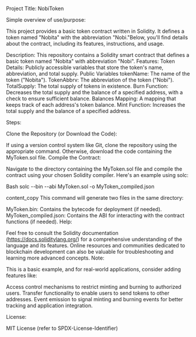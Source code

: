 Project Title: NobiToken

Simple overview of use/purpose:

This project provides a basic token contract written in Solidity. It defines a token named "Nobita" with the abbreviation "Nobi."Below, you'll find details about the contract, including its features, instructions, and usage.

Description:
This repository contains a Solidity smart contract that defines a basic token named "Nobita" with abbreviation "Nobi".
Features: Token Details: Publicly accessible variables that store the token's name, abbreviation, and total supply.
Public Variables tokenName: The name of the token ("Nobita").
TokenAbbrv: The abbreviation of the token ("Nobi").
TotalSupply: The total supply of tokens in existence.
Burn Function: Decreases the total supply and the balance of a specified address, with a check to ensure sufficient balance.
Balances Mapping: A mapping that keeps track of each address's token balance.
Mint Function: Increases the total supply and the balance of a specified address.

Steps:

Clone the Repository (or Download the Code):

If using a version control system like Git, clone the repository using the appropriate command.
Otherwise, download the code containing the MyToken.sol file.
Compile the Contract:

Navigate to the directory containing the MyToken.sol file and compile the contract using your chosen Solidity compiler. Here's an example using solc:

Bash
solc --bin --abi MyToken.sol -o MyToken_compiled.json

content_copy
This command will generate two files in the same directory:

MyToken.bin: Contains the bytecode for deployment (if needed).
MyToken_compiled.json: Contains the ABI for interacting with the contract functions (if needed).
Help:

Feel free to consult the Solidity documentation (https://docs.soliditylang.org/) for a comprehensive understanding of the language and its features.
Online resources and communities dedicated to blockchain development can also be valuable for troubleshooting and learning more advanced concepts.
Note:

This is a basic example, and for real-world applications, consider adding features like:

Access control mechanisms to restrict minting and burning to authorized users.
Transfer functionality to enable users to send tokens to other addresses.
Event emission to signal minting and burning events for better tracking and application integration.

License:

MIT License (refer to SPDX-License-Identifier)
